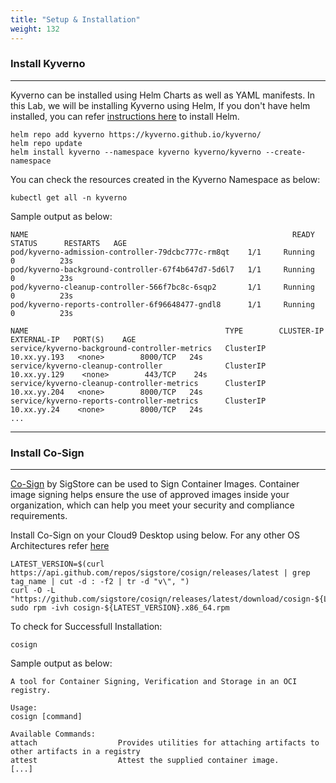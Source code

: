 ```yaml
---
title: "Setup & Installation"
weight: 132
---
```


### Install Kyverno
---

Kyverno can be installed using Helm Charts as well as YAML manifests. In this Lab, we will be installing Kyverno using Helm, If you don't have helm installed, you can refer [instructions here](https://helm.sh/docs/intro/install/) to install Helm.

```
helm repo add kyverno https://kyverno.github.io/kyverno/
helm repo update
helm install kyverno --namespace kyverno kyverno/kyverno --create-namespace
```

You can check the resources created in the Kyverno Namespace as below:

```
kubectl get all -n kyverno
```

Sample output as below:

```
NAME                                                           READY   STATUS      RESTARTS   AGE
pod/kyverno-admission-controller-79dcbc777c-rm8qt    1/1     Running   0          23s
pod/kyverno-background-controller-67f4b647d7-5d6l7   1/1     Running   0          23s
pod/kyverno-cleanup-controller-566f7bc8c-6sqp2       1/1     Running   0          23s
pod/kyverno-reports-controller-6f96648477-gndl8      1/1     Running   0          23s

NAME                                            TYPE        CLUSTER-IP       EXTERNAL-IP   PORT(S)    AGE
service/kyverno-background-controller-metrics   ClusterIP   10.xx.yy.193   <none>        8000/TCP   24s
service/kyverno-cleanup-controller              ClusterIP   10.xx.yy.129    <none>        443/TCP    24s
service/kyverno-cleanup-controller-metrics      ClusterIP   10.xx.yy.204   <none>        8000/TCP   24s
service/kyverno-reports-controller-metrics      ClusterIP   10.xx.yy.24    <none>        8000/TCP   24s
...
```

---
### Install Co-Sign
---

[Co-Sign](https://docs.sigstore.dev/signing/signing_with_containers/) by SigStore can be used to Sign Container Images. Container image signing helps ensure the use of approved images inside your organization, which can help you meet your security and compliance requirements.

Install Co-Sign on your Cloud9 Desktop using below. For any other OS Architectures refer [here](https://docs.sigstore.dev/system_config/installation/)

```
LATEST_VERSION=$(curl https://api.github.com/repos/sigstore/cosign/releases/latest | grep tag_name | cut -d : -f2 | tr -d "v\", ")
curl -O -L "https://github.com/sigstore/cosign/releases/latest/download/cosign-${LATEST_VERSION}.x86_64.rpm"
sudo rpm -ivh cosign-${LATEST_VERSION}.x86_64.rpm
```

To check for Successfull Installation:

```
cosign 
```
Sample output as below:
```
A tool for Container Signing, Verification and Storage in an OCI registry.

Usage:
cosign [command]

Available Commands:
attach                  Provides utilities for attaching artifacts to other artifacts in a registry
attest                  Attest the supplied container image.
[...]
```
